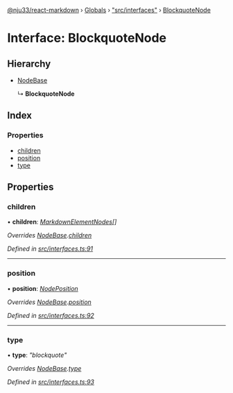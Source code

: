 [@nju33/react-markdown](../README.md) › [Globals](../globals.md) › ["src/interfaces"](../modules/_src_interfaces_.md) › [BlockquoteNode](_src_interfaces_.blockquotenode.md)

# Interface: BlockquoteNode

## Hierarchy

* [NodeBase](_src_interfaces_.nodebase.md)

  ↳ **BlockquoteNode**

## Index

### Properties

* [children](_src_interfaces_.blockquotenode.md#children)
* [position](_src_interfaces_.blockquotenode.md#position)
* [type](_src_interfaces_.blockquotenode.md#type)

## Properties

###  children

• **children**: *[MarkdownElementNodes](../modules/_src_interfaces_.md#markdownelementnodes)[]*

*Overrides [NodeBase](_src_interfaces_.nodebase.md).[children](_src_interfaces_.nodebase.md#optional-children)*

*Defined in [src/interfaces.ts:91](https://github.com/nju33/react-markdown/blob/5327386/src/interfaces.ts#L91)*

___

###  position

• **position**: *[NodePosition](_src_interfaces_.nodeposition.md)*

*Overrides [NodeBase](_src_interfaces_.nodebase.md).[position](_src_interfaces_.nodebase.md#position)*

*Defined in [src/interfaces.ts:92](https://github.com/nju33/react-markdown/blob/5327386/src/interfaces.ts#L92)*

___

###  type

• **type**: *"blockquote"*

*Overrides [NodeBase](_src_interfaces_.nodebase.md).[type](_src_interfaces_.nodebase.md#type)*

*Defined in [src/interfaces.ts:93](https://github.com/nju33/react-markdown/blob/5327386/src/interfaces.ts#L93)*
